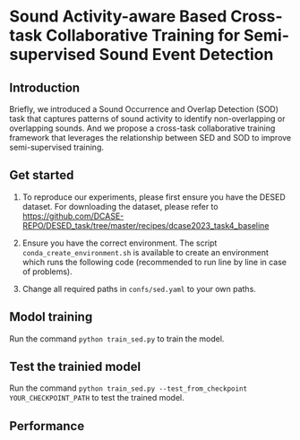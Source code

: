 # Sound Activity-aware Based Cross-task Collaborative Training for Semi-supervised Sound Event Detection


## Introduction

 Briefly, we introduced a Sound Occurrence and Overlap Detection (SOD) task that captures patterns of sound activity to identify non-overlapping or overlapping sounds. And we propose a cross-task collaborative training framework that leverages the relationship between SED and SOD to improve semi-supervised training.


## Get started


1. To reproduce our experiments, please first ensure you have the DESED dataset. For downloading the dataset, please refer to https://github.com/DCASE-REPO/DESED_task/tree/master/recipes/dcase2023_task4_baseline

2. Ensure you have the correct environment. The script `conda_create_environment.sh` is available to create an environment which runs the following code (recommended to run line by line in case of problems).

3. Change all required paths in `confs/sed.yaml` to your own paths.


## Modol training

Run the command `python train_sed.py`  to train the model. 

## Test the trainied model


Run the command `python train_sed.py --test_from_checkpoint YOUR_CHECKPOINT_PATH` to test the trained model. 


## Performance
